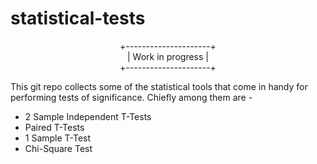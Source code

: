 # statistical-tests

<p align = "center">
 +---------------------+ <br>
 |   Work in progress  | <br>
 +---------------------+ <br>
 </p>

This git repo collects some of the statistical tools that come in handy for performing tests of significance. Chiefly among them are -

 * 2 Sample Independent T-Tests
 * Paired T-Tests
 * 1 Sample T-Test
 * Chi-Square Test

